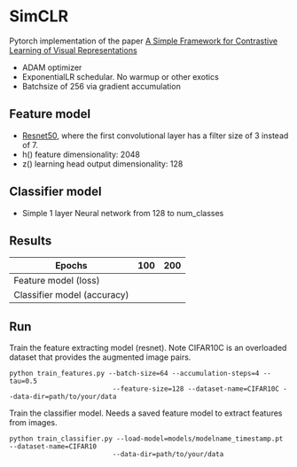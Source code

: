 # SimCLR
Pytorch implementation of the paper
[A Simple Framework for Contrastive Learning of Visual Representations](https://arxiv.org/abs/2002.05709)

* ADAM optimizer 
* ExponentialLR schedular. No warmup or other exotics
* Batchsize of 256 via gradient accumulation

## Feature model
* [Resnet50](https://github.com/pytorch/vision/blob/master/torchvision/models/resnet.py), where the first convolutional layer has a filter size of 3 instead of 7.  
* h() feature dimensionality: 2048
* z() learning head output dimensionality: 128

## Classifier model
* Simple 1 layer Neural network from 128 to num_classes

## Results

| Epochs | 100 | 200 
| ------ |-----| ------|
| Feature model (loss) | |
| Classifier model (accuracy) | |

## Run
Train the feature extracting model (resnet). Note CIFAR10C is an overloaded dataset that provides the augmented image pairs. 

    python train_features.py --batch-size=64 --accumulation-steps=4 --tau=0.5 
                              --feature-size=128 --dataset-name=CIFAR10C --data-dir=path/to/your/data
    
Train the classifier model. Needs a saved feature model to extract features from images. 

    python train_classifier.py --load-model=models/modelname_timestamp.pt --dataset-name=CIFAR10 
                              --data-dir=path/to/your/data
